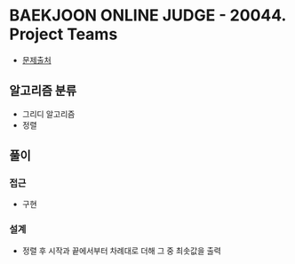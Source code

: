 # BAEKJOON ONLINE JUDGE - 20044. Project Teams

- [문제출처](https://www.acmicpc.net/problem/20044 '20044. Project Teams')

## 알고리즘 분류

- 그리디 알고리즘
- 정렬

## 풀이

### 접근

- 구현

### 설계

- 정렬 후 시작과 끝에서부터 차례대로 더해 그 중 최솟값을 출력
